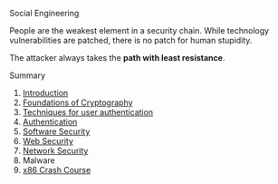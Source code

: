 
Social Engineering 

People are the weakest element in a security chain. While technology vulnerabilities are patched, there is no patch for human stupidity.

The attacker always takes the **path with least resistance**. 


Summary

1. [Introduction](01.Security%20Introduction.md)
2. [Foundations of Cryptography](src/02.Foundations%20of%20Cryptography.md)
3. [Techniques for user authentication](src/03.Techniques%20for%20user%20authentication.md)
4. [Authentication](src/04.Authentication.md)
5. [Software Security](src/05.Software%20Security.md)  
6. [Web Security](src/06.%20Web%20Security.md) 
7. [Network Security](src/07.Network%20Security.md) 
8. Malware
9. [x86 Crash Course](src/x86%20Crash%20Course.md)
 



